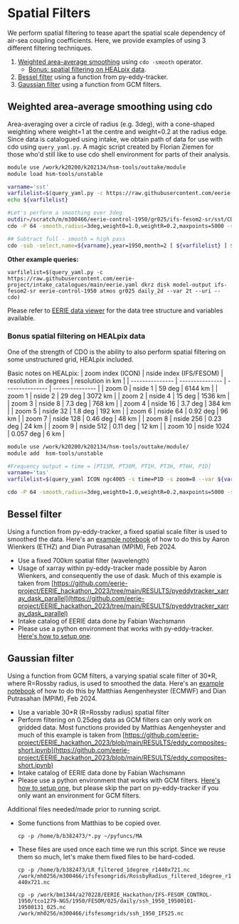 # Spatial Filters
We perform spatial filtering to tease apart the spatial scale dependency of air-sea coupling coefficients. Here, we provide examples of using 3 different filtering techniques. 

1. [Weighted area-average smoothing](#weighted-area-average-smoothing-using-cdo) using `cdo -smooth` operator. 
   - [Bonus: spatial filtering on HEALpix data](#bonus-spatial-filtering-on-healpix-data).
2. [Bessel filter](#bessel-filter) using a function from py-eddy-tracker. 
3. [Gaussian filter](#gaussian-filter) using a function from GCM filters.


## Weighted area-average smoothing using cdo
Area-averaging over a circle of radius (e.g. 3deg), with a cone-shaped weighting where weight=1 at the centre and weight=0.2 at the radius edge. 
Since data is catalogued using intake, we obtain path of data for use with cdo using `query_yaml.py`. A magic script created by Florian Ziemen for those who'd still like to use cdo shell environment for parts of their analysis. 

```bash
module use /work/k20200/k202134/hsm-tools/outtake/module
module load hsm-tools/unstable

varname='sst'
varfilelist=$(query_yaml.py -c https://raw.githubusercontent.com/eerie-project/intake_catalogues/main/eerie.yaml dkrz disk model-output ifs-fesom2-sr eerie-control-1950 ocean gr025 daily --var ${varname} --uri --cdo)
echo ${varfilelist}

#Let's perform a smoothing over 3deg
outdir=/scratch/m/m300466/eerie-control-1950/gr025/ifs-fesom2-sr/sst/CDOsmooth/sm3deg
cdo -P 64 -smooth,radius=3deg,weight0=1.0,weightR=0.2,maxpoints=5000 -select,name=${varname},year=1950,month=2 ${varfilelist} ${outdir}/${varname}_195002_sm3deg.nc

## Subtract full - smooth = high pass
cdo -sub -select,name=${varname},year=1950,month=2 [ ${varfilelist} ] ${outdir}/${varname}_195002_sm3deg.nc ${outdir}/${varname}_195002_hp3deg.nc

```

**Other example queries:** 

`varfilelist=$(query_yaml.py -c https://raw.githubusercontent.com/eerie-project/intake_catalogues/main/eerie.yaml dkrz disk model-output ifs-fesom2-sr eerie-control-1950 atmos gr025 daily_2d --var 2t --uri --cdo)`

Please refer to [EERIE data viewer](https://swift.dkrz.de/v1/dkrz_7fa6baba-db43-4d12-a295-8e3ebb1a01ed/apps/eerie-cloud_view-and-access.html) for the data tree structure and variables available.

### Bonus spatial filtering on HEALpix data
One of the strength of CDO is the ability to also perform spatial filtering on some unstructured grid, HEALpix included. 

Basic notes on HEALpix:
| zoom index (ICON) | nside index (IFS/FESOM) |  resolution in degrees | resolution in km |
| --------------- | --------------- | --------------- | --------------- |
| zoom 0 | nside 1 | 59 deg | 6144 km | 
| zoom 1 | nside 2 | 29 deg | 3072 km |
| zoom 2 | nside 4 | 15 deg | 1536 km |
| zoom 3 | nside 8 | 7.3 deg | 768 km |
| zoom 4 | nside 16 | 3.7 deg | 384 km |
| zoom 5 | nside 32 | 1.8 deg | 192 km |
| zoom 6 | nside 64 | 0.92 deg | 96 km |
| zoom 7 | nside 128 | 0.46 deg | 48 km |
| zoom 8 | nside 256 | 0.23 deg | 24 km |
| zoom 9 | nside 512 | 0.11 deg | 12 km |
| zoom 10 | nside 1024 | 0.057 deg | 6 km |

```bash
module use /work/k20200/k202134/hsm-tools/outtake/module/
module add  hsm-tools/unstable

#Frequency output = time = [PT15M, PT30M, PT1H, PT3H, PT6H, P1D]
varname='tas'
varfilelist=$(query_yaml ICON ngc4005 -s time=P1D -s zoom=8 --var ${varname} --uri --cdo)

cdo -P 64 -smooth,radius=3deg,weight0=1.0,weightR=0.2,maxpoints=5000 -select,name=${varname},year=2020,month=2 ${varfilelist} ${outdir}/${varname}_zoom8_195002_sm3deg.nc
```


## Bessel filter
Using a function from py-eddy-tracker, a fixed spatial scale filter is used to smoothed the data. Here's an [example notebook](Bessel_filter_example.ipynb) of how to do this by Aaron Wienkers (ETHZ) and Dian Putrasahan (MPIM), Feb 2024. 

- Use a fixed 700km spatial filter (wavelength)
- Usage of xarray within py-eddy-tracker made possible by Aaron Wienkers, and consequently the use of dask. Much of this example is taken from [https://github.com/eerie-project/EERIE_hackathon_2023/tree/main/RESULTS/pyeddytracker_xarray_dask_parallel](https://github.com/eerie-project/EERIE_hackathon_2023/tree/main/RESULTS/pyeddytracker_xarray_dask_parallel)
- Intake catalog of EERIE data done by Fabian Wachsmann
- Please use a python environment that works with py-eddy-tracker. [Here's how to setup one](https://pad.gwdg.de/s/UPtvMmBFw). 


## Gaussian filter
Using a function from GCM filters, a varying spatial scale filter of 30*R, where R=Rossby radius, is used to smoothed the data. Here's an [example notebook](Gaussian_filter_example.ipynb) of how to do this by Matthias Aengenheyster (ECMWF) and Dian Putrasahan (MPIM), Feb 2024.
- Use a variable 30*R (R=Rossby radius) spatial filter
- Perform filtering on 0.25deg data as GCM filters can only work on gridded data. Most functions provided by Matthias Aengenheyster and much of this example is taken from [https://github.com/eerie-project/EERIE_hackathon_2023/blob/main/RESULTS/eddy_composites-short.ipynb](https://github.com/eerie-project/EERIE_hackathon_2023/blob/main/RESULTS/eddy_composites-short.ipynb)
- Intake catalog of EERIE data done by Fabian Wachsmann
- Please use a python environment that works with GCM filters. [Here's how to setup one](https://pad.gwdg.de/s/UPtvMmBFw), but please skip the part on py-eddy-tracker if you only want an environment for GCM filters.  

Additional files needed/made prior to running script. 
- Some functions from Matthias to be copied over. 

    `cp -p /home/b/b382473/*.py ~/pyfuncs/MA`
- These files are used once each time we run this script. Since we reuse them so much, let's make them fixed files to be hard-coded. 

    `cp -p /home/b/b382473/LR_filtered_1degree_r1440x721.nc /work/mh0256/m300466/ifsfesomgrids/RossbyRadius_filtered_1degree_r1440x721.nc`

     `cp -p /work/bm1344/a270228/EERIE_Hackathon/IFS-FESOM_CONTROL-1950/tco1279-NG5/1950/FESOM/025/daily/ssh_1950_19500101-19500131_025.nc /work/mh0256/m300466/ifsfesomgrids/ssh_1950_IFS25.nc`



